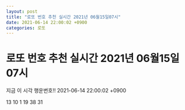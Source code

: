 ```yaml
---
layout: post
title: "로또 번호 추천 실시간 2021년 06월15일07시"
date: 2021-06-14 22:00:02 +0900
categories: 로또
---
```


# 로또 번호 추천 실시간 2021년 06월15일07시

지금 이 시각 행운번호!! 2021-06-14 22:00:02 +0900

 13  10  1  19  38  31 

